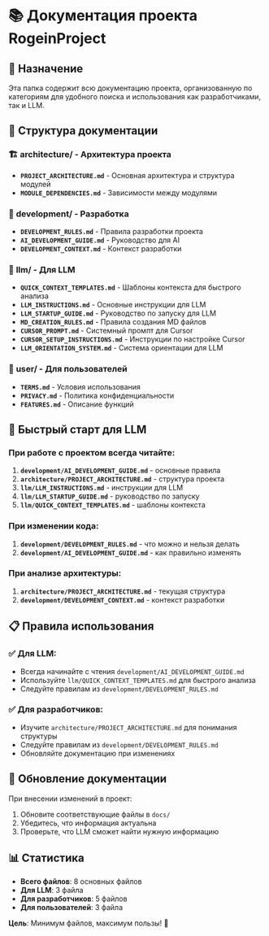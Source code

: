 # 📚 Документация проекта RogeinProject

## 🎯 Назначение

Эта папка содержит всю документацию проекта, организованную по категориям для удобного поиска и использования как разработчиками, так и LLM.

## 📁 Структура документации

### 🏗️ **architecture/** - Архитектура проекта
- **`PROJECT_ARCHITECTURE.md`** - Основная архитектура и структура модулей
- **`MODULE_DEPENDENCIES.md`** - Зависимости между модулями

### 🔧 **development/** - Разработка
- **`DEVELOPMENT_RULES.md`** - Правила разработки проекта
- **`AI_DEVELOPMENT_GUIDE.md`** - Руководство для AI
- **`DEVELOPMENT_CONTEXT.md`** - Контекст разработки

### 🤖 **llm/** - Для LLM
- **`QUICK_CONTEXT_TEMPLATES.md`** - Шаблоны контекста для быстрого анализа
- **`LLM_INSTRUCTIONS.md`** - Основные инструкции для LLM
- **`LLM_STARTUP_GUIDE.md`** - Руководство по запуску для LLM
- **`MD_CREATION_RULES.md`** - Правила создания MD файлов
- **`CURSOR_PROMPT.md`** - Системный промпт для Cursor
- **`CURSOR_SETUP_INSTRUCTIONS.md`** - Инструкции по настройке Cursor
- **`LLM_ORIENTATION_SYSTEM.md`** - Система ориентации для LLM

### 👥 **user/** - Для пользователей
- **`TERMS.md`** - Условия использования
- **`PRIVACY.md`** - Политика конфиденциальности
- **`FEATURES.md`** - Описание функций

## 🚀 Быстрый старт для LLM

### При работе с проектом всегда читайте:
1. **`development/AI_DEVELOPMENT_GUIDE.md`** - основные правила
2. **`architecture/PROJECT_ARCHITECTURE.md`** - структура проекта
3. **`llm/LLM_INSTRUCTIONS.md`** - инструкции для LLM
4. **`llm/LLM_STARTUP_GUIDE.md`** - руководство по запуску
5. **`llm/QUICK_CONTEXT_TEMPLATES.md`** - шаблоны контекста

### При изменении кода:
1. **`development/DEVELOPMENT_RULES.md`** - что можно и нельзя делать
2. **`development/AI_DEVELOPMENT_GUIDE.md`** - как правильно изменять

### При анализе архитектуры:
1. **`architecture/PROJECT_ARCHITECTURE.md`** - текущая структура
2. **`development/DEVELOPMENT_CONTEXT.md`** - контекст разработки

## 📋 Правила использования

### ✅ **Для LLM:**
- Всегда начинайте с чтения `development/AI_DEVELOPMENT_GUIDE.md`
- Используйте `llm/QUICK_CONTEXT_TEMPLATES.md` для быстрого анализа
- Следуйте правилам из `development/DEVELOPMENT_RULES.md`

### ✅ **Для разработчиков:**
- Изучите `architecture/PROJECT_ARCHITECTURE.md` для понимания структуры
- Следуйте правилам из `development/DEVELOPMENT_RULES.md`
- Обновляйте документацию при изменениях

## 🔄 Обновление документации

При внесении изменений в проект:
1. Обновите соответствующие файлы в `docs/`
2. Убедитесь, что информация актуальна
3. Проверьте, что LLM сможет найти нужную информацию

## 📊 Статистика

- **Всего файлов**: 8 основных файлов
- **Для LLM**: 3 файла
- **Для разработчиков**: 5 файлов
- **Для пользователей**: 3 файла

**Цель**: Минимум файлов, максимум пользы! 🎯
